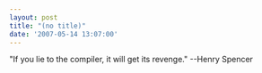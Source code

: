 ```yaml
---
layout: post
title: "(no title)"
date: '2007-05-14 13:07:00'
---
```


"If you lie to the compiler, it will get its revenge." --Henry Spencer